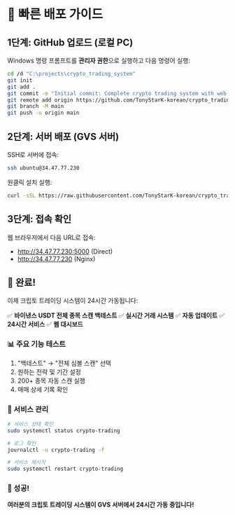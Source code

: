 # 🚀 빠른 배포 가이드

## 1단계: GitHub 업로드 (로컬 PC)

Windows 명령 프롬프트를 **관리자 권한**으로 실행하고 다음 명령어 실행:

```bash
cd /d "C:\projects\crypto_trading_system"
git init
git add .
git commit -m "Initial commit: Complete crypto trading system with web dashboard"
git remote add origin https://github.com/TonyStarK-korean/crypto_trading_system.git
git branch -M main
git push -u origin main
```

## 2단계: 서버 배포 (GVS 서버)

SSH로 서버에 접속:
```bash
ssh ubuntu@34.47.77.230
```

원클릭 설치 실행:
```bash
curl -sSL https://raw.githubusercontent.com/TonyStarK-korean/crypto_trading_system/main/web_dashboard/install_server.sh | bash
```

## 3단계: 접속 확인

웹 브라우저에서 다음 URL로 접속:
- http://34.47.77.230:5000 (Direct)
- http://34.47.77.230 (Nginx)

## 🎯 완료!

이제 크립토 트레이딩 시스템이 24시간 가동됩니다:

✅ **바이낸스 USDT 전체 종목 스캔 백테스트**
✅ **실시간 거래 시스템**
✅ **자동 업데이트**
✅ **24시간 서비스**
✅ **웹 대시보드**

### 📊 주요 기능 테스트
1. "백테스트" → "전체 심볼 스캔" 선택
2. 원하는 전략 및 기간 설정
3. 200+ 종목 자동 스캔 실행
4. 매매 상세 기록 확인

### 🔧 서비스 관리
```bash
# 서비스 상태 확인
sudo systemctl status crypto-trading

# 로그 확인
journalctl -u crypto-trading -f

# 서비스 재시작
sudo systemctl restart crypto-trading
```

### 🎉 성공!
**여러분의 크립토 트레이딩 시스템이 GVS 서버에서 24시간 가동 중입니다!**